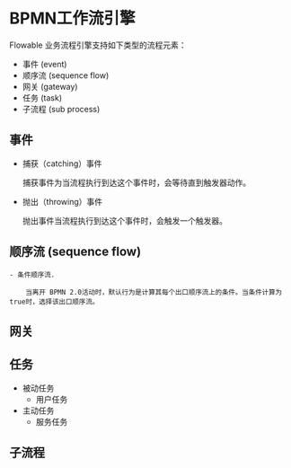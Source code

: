 # BPMN工作流引擎
Flowable 业务流程引擎支持如下类型的流程元素：
- 事件 (event)
- 顺序流 (sequence flow)
- 网关 (gateway)
- 任务 (task)
- 子流程 (sub process)

## 事件
- 捕获（catching）事件

    捕获事件为当流程执行到达这个事件时，会等待直到触发器动作。
- 抛出（throwing）事件

    抛出事件当流程执行到达这个事件时，会触发一个触发器。  

## 顺序流 (sequence flow)
    - 条件顺序流.
    
        当离开 BPMN 2.0活动时，默认行为是计算其每个出口顺序流上的条件。当条件计算为true时，选择该出口顺序流。
## 网关
## 任务
- 被动任务
    - 用户任务
- 主动任务
    - 服务任务

## 子流程


